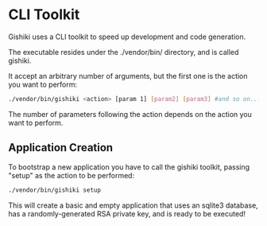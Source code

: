 # CLI Toolkit
Gishiki uses a CLI toolkit to speed up development and code generation.

The executable resides under the ./vendor/bin/ directory, and is called
gishiki.

It accept an arbitrary number of arguments, but the first one is the action
you want to perform:

```sh
./vendor/bin/gishiki <action> [param 1] [param2] [param3] #and so on.....
```

The number of parameters following the action depends on the action you want to
perform.


## Application Creation
To bootstrap a new application you have to call the gishiki toolkit,
passing "setup" as the action to be performed:

```sh
./vendor/bin/gishiki setup
```

This will create a basic and empty application that uses an sqlite3 database,
has a randomly-generated RSA private key, and is ready to be executed!